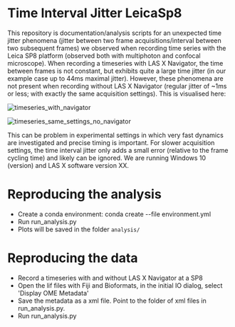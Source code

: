 # Time Interval Jitter LeicaSp8

This repository is documentation/analysis scripts for an unexpected time jitter phenomena (jitter between two frame acquisitions/interval between two subsequent frames) we observed when recording time series with the Leica SP8 platform (observed both with multiphoton and confocal microscope). When recording a timeseries with LAS X Navigator, the time between frames is not constant, but exhibits quite a large time jitter (in our example case up to 44ms maximal jitter). However, these phenomena are not present when recording without LAS X Navigator (regular jitter of ~1ms or less; with exactly the same acquisition settings). This is visualised here:

![timeseries_with_navigator](https://github.com/JoeGreiner/TimeJitterLeicaSp8/assets/24453528/cb76c193-8531-4013-bb56-c33843ab4fb8)

![timeseries_same_settings_no_navigator](https://github.com/JoeGreiner/TimeJitterLeicaSp8/assets/24453528/2ab60260-a0eb-4d1a-9632-813f6605580b)

This can be problem in experimental settings in which very fast dynamics are investigated and precise timing is important. For slower acquisition settings, the time interval jitter only adds a small error (relative to the frame cycling time) and likely can be ignored. We are running Windows 10 (version) and LAS X software version XX.

# Reproducing the analysis
* Create a conda environment: conda create --file environment.yml
* Run run_analysis.py
* Plots will be saved in the folder `analysis/`

# Reproducing the data
* Record a timeseries with and without LAS X Navigator at a SP8
* Open the lif files with Fiji and Bioformats, in the initial IO dialog, select 'Display OME Metadata'
* Save the metadata as a xml file. Point to the folder of xml files in run_analysis.py.
* Run run_analysis.py
